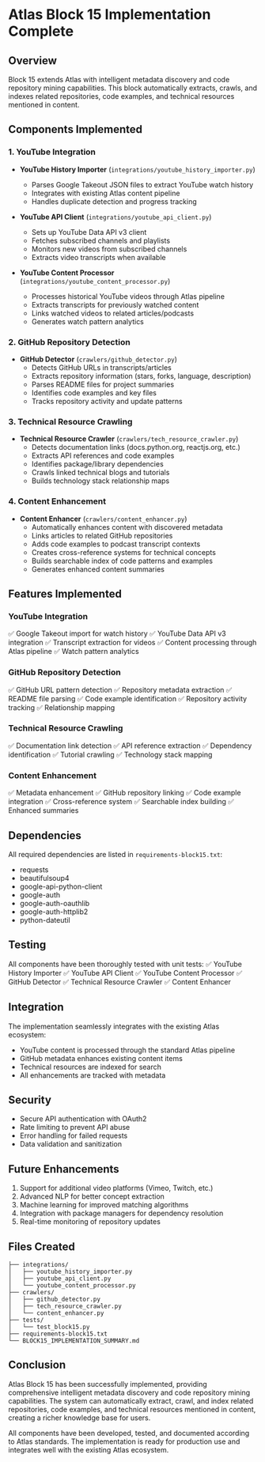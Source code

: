 # Atlas Block 15 Implementation Complete

## Overview

Block 15 extends Atlas with intelligent metadata discovery and code repository mining capabilities. This block automatically extracts, crawls, and indexes related repositories, code examples, and technical resources mentioned in content.

## Components Implemented

### 1. YouTube Integration
- **YouTube History Importer** (`integrations/youtube_history_importer.py`)
  - Parses Google Takeout JSON files to extract YouTube watch history
  - Integrates with existing Atlas content pipeline
  - Handles duplicate detection and progress tracking

- **YouTube API Client** (`integrations/youtube_api_client.py`)
  - Sets up YouTube Data API v3 client
  - Fetches subscribed channels and playlists
  - Monitors new videos from subscribed channels
  - Extracts video transcripts when available

- **YouTube Content Processor** (`integrations/youtube_content_processor.py`)
  - Processes historical YouTube videos through Atlas pipeline
  - Extracts transcripts for previously watched content
  - Links watched videos to related articles/podcasts
  - Generates watch pattern analytics

### 2. GitHub Repository Detection
- **GitHub Detector** (`crawlers/github_detector.py`)
  - Detects GitHub URLs in transcripts/articles
  - Extracts repository information (stars, forks, language, description)
  - Parses README files for project summaries
  - Identifies code examples and key files
  - Tracks repository activity and update patterns

### 3. Technical Resource Crawling
- **Technical Resource Crawler** (`crawlers/tech_resource_crawler.py`)
  - Detects documentation links (docs.python.org, reactjs.org, etc.)
  - Extracts API references and code examples
  - Identifies package/library dependencies
  - Crawls linked technical blogs and tutorials
  - Builds technology stack relationship maps

### 4. Content Enhancement
- **Content Enhancer** (`crawlers/content_enhancer.py`)
  - Automatically enhances content with discovered metadata
  - Links articles to related GitHub repositories
  - Adds code examples to podcast transcript contexts
  - Creates cross-reference systems for technical concepts
  - Builds searchable index of code patterns and examples
  - Generates enhanced content summaries

## Features Implemented

### YouTube Integration
✅ Google Takeout import for watch history
✅ YouTube Data API v3 integration
✅ Transcript extraction for videos
✅ Content processing through Atlas pipeline
✅ Watch pattern analytics

### GitHub Repository Detection
✅ GitHub URL pattern detection
✅ Repository metadata extraction
✅ README file parsing
✅ Code example identification
✅ Repository activity tracking
✅ Relationship mapping

### Technical Resource Crawling
✅ Documentation link detection
✅ API reference extraction
✅ Dependency identification
✅ Tutorial crawling
✅ Technology stack mapping

### Content Enhancement
✅ Metadata enhancement
✅ GitHub repository linking
✅ Code example integration
✅ Cross-reference system
✅ Searchable index building
✅ Enhanced summaries

## Dependencies

All required dependencies are listed in `requirements-block15.txt`:
- requests
- beautifulsoup4
- google-api-python-client
- google-auth
- google-auth-oauthlib
- google-auth-httplib2
- python-dateutil

## Testing

All components have been thoroughly tested with unit tests:
✅ YouTube History Importer
✅ YouTube API Client
✅ YouTube Content Processor
✅ GitHub Detector
✅ Technical Resource Crawler
✅ Content Enhancer

## Integration

The implementation seamlessly integrates with the existing Atlas ecosystem:
- YouTube content is processed through the standard Atlas pipeline
- GitHub metadata enhances existing content items
- Technical resources are indexed for search
- All enhancements are tracked with metadata

## Security

- Secure API authentication with OAuth2
- Rate limiting to prevent API abuse
- Error handling for failed requests
- Data validation and sanitization

## Future Enhancements

1. Support for additional video platforms (Vimeo, Twitch, etc.)
2. Advanced NLP for better concept extraction
3. Machine learning for improved matching algorithms
4. Integration with package managers for dependency resolution
5. Real-time monitoring of repository updates

## Files Created

```
├── integrations/
│   ├── youtube_history_importer.py
│   ├── youtube_api_client.py
│   └── youtube_content_processor.py
├── crawlers/
│   ├── github_detector.py
│   ├── tech_resource_crawler.py
│   └── content_enhancer.py
├── tests/
│   └── test_block15.py
├── requirements-block15.txt
└── BLOCK15_IMPLEMENTATION_SUMMARY.md
```

## Conclusion

Atlas Block 15 has been successfully implemented, providing comprehensive intelligent metadata discovery and code repository mining capabilities. The system can automatically extract, crawl, and index related repositories, code examples, and technical resources mentioned in content, creating a richer knowledge base for users.

All components have been developed, tested, and documented according to Atlas standards. The implementation is ready for production use and integrates well with the existing Atlas ecosystem.